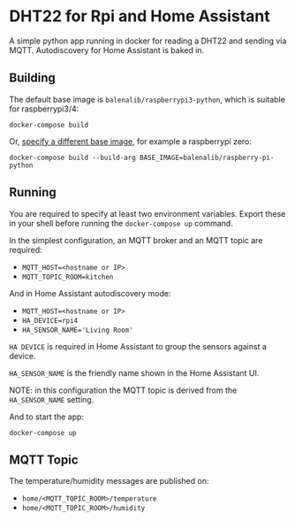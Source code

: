DHT22 for Rpi and Home Assistant
================================

A simple python app running in docker for reading a DHT22 and sending via MQTT. Autodiscovery for
Home Assistant is baked in.


Building
--------

The default base image is `balenalib/raspberrypi3-python`, which is suitable for raspberrypi3/4:

    docker-compose build

Or, [specify a different base image](https://www.balena.io/docs/reference/base-images/base-images-ref),
for example a raspberrypi zero:

    docker-compose build --build-arg BASE_IMAGE=balenalib/raspberry-pi-python


Running
-------

You are required to specify at least two environment variables. Export these in your shell before
running the `docker-compose up` command.

In the simplest configuration, an MQTT broker and an MQTT topic are required:

 * `MQTT_HOST=<hostname or IP>`
 * `MQTT_TOPIC_ROOM=kitchen`


And in Home Assistant autodiscovery mode:

 * `MQTT_HOST=<hostname or IP>`
 * `HA_DEVICE=rpi4`
 * `HA_SENSOR_NAME='Living Room'`

`HA DEVICE` is required in Home Assistant to group the sensors against a device.

`HA_SENSOR_NAME` is the friendly name shown in the Home Assistant UI.

NOTE: in this configuration the MQTT topic is derived from the `HA_SENSOR_NAME` setting.


And to start the app:

    docker-compose up


MQTT Topic
----------

The temperature/humidity messages are published on:

 * `home/<MQTT_TOPIC_ROOM>/temperature`
 * `home/<MQTT_TOPIC_ROOM>/humidity`
